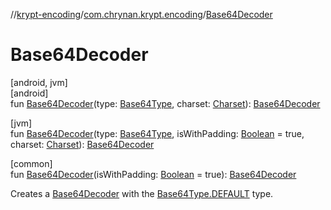//[krypt-encoding](../../index.md)/[com.chrynan.krypt.encoding](index.md)/[Base64Decoder](-base64-decoder.md)

# Base64Decoder

[android, jvm]\
[android]\
fun [Base64Decoder](-base64-decoder.md)(type: [Base64Type](../../../krypt-encoding/krypt-encoding/com.chrynan.krypt.encoding/-base64-type/index.md), charset: [Charset](https://developer.android.com/reference/kotlin/java/nio/charset/Charset.html)): [Base64Decoder](../../../krypt-encoding/krypt-encoding/com.chrynan.krypt.encoding/-base64-decoder/index.md)

[jvm]\
fun [Base64Decoder](-base64-decoder.md)(type: [Base64Type](../../../krypt-encoding/krypt-encoding/com.chrynan.krypt.encoding/-base64-type/index.md), isWithPadding: [Boolean](https://kotlinlang.org/api/latest/jvm/stdlib/kotlin/-boolean/index.html) = true, charset: [Charset](https://developer.android.com/reference/kotlin/java/nio/charset/Charset.html)): [Base64Decoder](../../../krypt-encoding/krypt-encoding/com.chrynan.krypt.encoding/-base64-decoder/index.md)

[common]\
fun [Base64Decoder](-base64-decoder.md)(isWithPadding: [Boolean](https://kotlinlang.org/api/latest/jvm/stdlib/kotlin/-boolean/index.html) = true): [Base64Decoder](-base64-decoder/index.md)

Creates a [Base64Decoder](-base64-decoder/index.md) with the [Base64Type.DEFAULT](-base64-type/-d-e-f-a-u-l-t/index.md) type.

